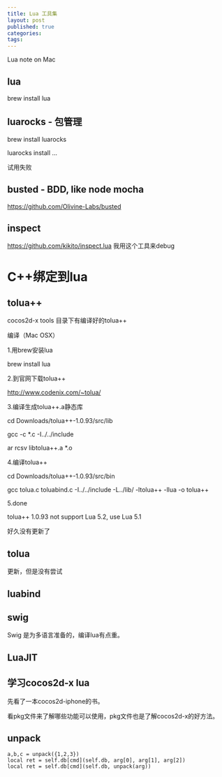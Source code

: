 ```yaml
---
title: Lua 工具集
layout: post
published: true
categories: 
tags: 
---
```


Lua note on Mac

lua
----
brew install lua

luarocks - 包管理
----
brew install  luarocks

luarocks install ...

试用失败

busted - BDD, like node mocha
----
https://github.com/Olivine-Labs/busted

inspect
----
https://github.com/kikito/inspect.lua
我用这个工具来debug

C++绑定到lua
====

tolua++
----

cocos2d-x tools 目录下有编译好的tolua++

编译（Mac OSX）

1.用brew安装lua

brew install lua

2.到官网下载tolua++

http://www.codenix.com/~tolua/

3.编译生成tolua++.a静态库

cd Downloads/tolua++-1.0.93/src/lib

gcc -c *.c -I../../include

ar rcsv libtolua++.a *.o

4.编译tolua++

cd Downloads/tolua++-1.0.93/src/bin

gcc tolua.c toluabind.c -I../../include -L../lib/ -ltolua++ -llua -o tolua++

5.done

tolua++ 1.0.93 not support Lua 5.2, use Lua 5.1

好久没有更新了

tolua
----
更新，但是没有尝试

luabind
----

swig
----

Swig 是为多语言准备的，编译lua有点重。

LuaJIT
----

学习cocos2d-x lua
----
先看了一本cocos2d-iphone的书。

看pkg文件来了解哪些功能可以使用，pkg文件也是了解cocos2d-x的好方法。

unpack
----

    a,b,c = unpack({1,2,3})
    local ret = self.db[cmd](self.db, arg[0], arg[1], arg[2])
    local ret = self.db[cmd](self.db, unpack(arg))


